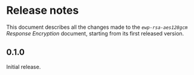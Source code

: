 Release notes
=============

This document describes all the changes made to the *`ewp-rsa-aes128gcm`
Response Encryption* document, starting from its first released version.


0.1.0
-----

Initial release.
